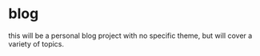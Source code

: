# blog
this will be a personal blog project with no specific theme, but will cover a variety of topics.
